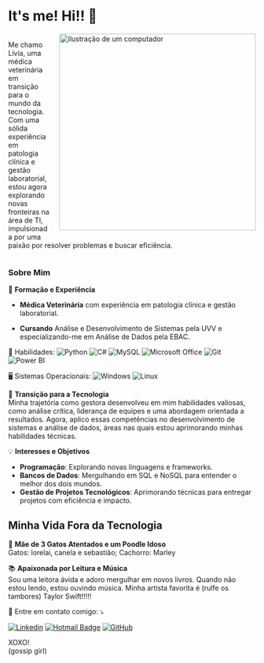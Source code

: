 # It's me!   Hi!! 🌟

<div style="overflow: hidden;">
  <img src="https://raw.githubusercontent.com/MicaelliMedeiros/micaellimedeiros/master/image/computer-illustration.png" 
       alt="ilustração de um computador" width="400px" align="right" style="margin-left: 20px; margin-bottom: 10px;">
  <p>
    Me chamo Lívia, uma médica veterinária em transição para o mundo da tecnologia. 
    Com uma sólida experiência em patologia clínica e gestão laboratorial, estou agora explorando novas fronteiras na área de TI, 
    impulsionada por uma paixão por resolver problemas e buscar eficiência.
  </p>
</div>

### Sobre Mim

🔬 **Formação e Experiência**  
- **Médica Veterinária** com experiência em patologia clínica e gestão laboratorial.  
- **Cursando** Análise e Desenvolvimento de Sistemas pela UVV e especializando-me em Análise de Dados pela EBAC.
  
  <p align="left">
🦄 Habilidades: 
  <img src="https://img.shields.io/badge/Python-3776AB?style=for-the-badge&logo=python&logoColor=white" alt="Python"/>
  <img src="https://img.shields.io/badge/C%23-239120?style=for-the-badge&logo=c-sharp&logoColor=white" alt="C#"/>
  <img src="https://img.shields.io/badge/MySQL-00000F?style=for-the-badge&logo=mysql&logoColor=white" alt="MySQL"/>
  <img src="https://img.shields.io/badge/Microsoft_Office-D83B01?style=for-the-badge&logo=microsoft-office&logoColor=white" alt="Microsoft Office"/>
  <img src="https://img.shields.io/badge/Git-E34F26?style=for-the-badge&logo=git&logoColor=white" alt="Git"/>
  <img src="https://img.shields.io/badge/Power_BI-F2C811?style=for-the-badge&logo=power-bi&logoColor=black" alt="Power BI" />
    
</p>
<p align="left">
🖥️ Sistemas Operacionais:
  <img src="https://img.shields.io/badge/Windows-017AD7?style=for-the-badge&logo=windows&logoColor=white" alt="Windows"/>
  <img src="https://img.shields.io/badge/Linux-E34F26?style=for-the-badge&logo=linux&logoColor=black" alt="Linux"/>
</p>

🚀 **Transição para a Tecnologia**  
Minha trajetória como gestora desenvolveu em mim habilidades valiosas, como análise crítica, liderança de equipes e uma abordagem orientada a resultados. 
Agora, aplico essas competências no desenvolvimento de sistemas e análise de dados, áreas nas quais estou aprimorando minhas habilidades técnicas.

💡 **Interesses e Objetivos**  
- **Programação**: Explorando novas linguagens e frameworks.  
- **Bancos de Dados**: Mergulhando em SQL e NoSQL para entender o melhor dos dois mundos.  
- **Gestão de Projetos Tecnológicos**: Aprimorando técnicas para entregar projetos com eficiência e impacto.  

## Minha Vida Fora da Tecnologia

🐾 **Mãe de 3 Gatos Atentados e um Poodle Idoso**  
Gatos: lorelai, canela e sebastião; Cachorro: Marley

📚 **Apaixonada por Leitura e Música**  
Sou uma leitora ávida e adoro mergulhar em novos livros. 
Quando não estou lendo, estou ouvindo música. Minha artista favorita é (rulfe os tambores) Taylor Swift!!!!!


<p align="left">
  💌 Entre em contato comigo: ⤵️

[![Linkedin](https://img.shields.io/badge/-LinkedIn-blue?style=flat-square&logo=Linkedin&logoColor=white&link=https://www.linkedin.com/in/liviaatzuccon/)](https://www.linkedin.com/in/liviaatzuccon/)
[![Hotmail Badge](https://img.shields.io/badge/-livia.afonsotz@hotmail.com-0078d4?style=flat-square&logo=Outlook&logoColor=white&link=mailto:livia.afonsotz@hotmail.com)](mailto:livia.afonsotz@hotmail.com)
[![GitHub](https://img.shields.io/github/followers/liviaatzuccon?label=follow&style=social&logo=github)](https://github.com/liviaatzuccon)


XOXO!     
    (gossip girl)


<!---
liviaatzuccon/liviaatzuccon is a ✨ special ✨ repository because its `README.md` (this file) appears on your GitHub profile.
You can click the Preview link to take a look at your changes.
--->

